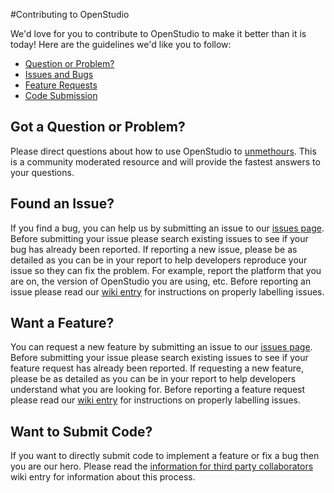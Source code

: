 #Contributing to OpenStudio

We'd love for you to contribute to OpenStudio to make it better than it is today! Here are the guidelines we'd like you to follow:

 - [Question or Problem?](#question)
 - [Issues and Bugs](#issue)
 - [Feature Requests](#feature)
 - [Code Submission](#submit)
 
## <a name="question"></a> Got a Question or Problem?

Please direct questions about how to use OpenStudio to [unmethours](https://unmethours.com).  This is a community moderated resource and will provide the fastest answers to your questions.

## <a name="issue"></a> Found an Issue?
If you find a bug, you can help us by submitting an issue to our [issues page](https://github.com/NREL/OpenStudio/issues). Before submitting your issue please search existing issues to see if your bug has already been reported.  If reporting a new issue, please be as detailed as you can be in your report to help developers reproduce your issue so they can fix the problem.  For example, report the platform that you are on, the version of OpenStudio you are using, etc. Before reporting an issue please read our [wiki entry](https://github.com/NREL/OpenStudio/wiki) for instructions on properly labelling issues.

## <a name="feature"></a> Want a Feature?
You can request a new feature by submitting an issue to our [issues page](https://github.com/NREL/OpenStudio/issues).  Before submitting your issue please search existing issues to see if your feature request has already been reported.  If requesting a new feature, please be as detailed as you can be in your report to help developers understand what you are looking for. Before reporting a feature request please read our [wiki entry](https://github.com/NREL/OpenStudio/wiki) for instructions on properly labelling issues.

## <a name="submit"></a> Want to Submit Code?
If you want to directly submit code to implement a feature or fix a bug then you are our hero.  Please read the [information for third party collaborators](https://github.com/NREL/OpenStudio/wiki/Information-for-Third-Party-Collaborators) wiki entry for information about this process.


